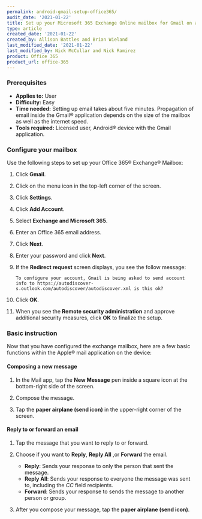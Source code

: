 ```yaml
---
permalink: android-gmail-setup-office365/
audit_date: '2021-01-22'
title: Set up your Microsoft 365 Exchange Online mailbox for Gmail on an Android device
type: article
created_date: '2021-01-22'
created_by: Allison Battles and Brian Wieland
last_modified_date: '2021-01-22'
last_modified_by: Nick McCullar and Nick Ramirez
product: Office 365
product_url: office-365
---
```


### Prerequisites

- **Applies to:** User
- **Difficulty:** Easy
- **Time needed:** Setting up email takes about five minutes. Propagation of email inside the Gmail&reg; application
  depends on the size of the mailbox as well as the internet speed.
- **Tools required:** Licensed user, Android&reg; device with the Gmail application.

### Configure your mailbox

Use the following steps to set up your Office 365&reg; Exchange&reg; Mailbox:

1. Click **Gmail**.

2. Click on the menu icon in the top-left corner of the screen.

3. Click **Settings**.

4. Click **Add Account**.

5. Select **Exchange and Microsoft 365**.

6. Enter an Office 365 email address.

7. Click **Next**.

8. Enter your password and click **Next**.

9. If the **Redirect request** screen displays, you see the follow message: 

       To configure your account, Gmail is being asked to send account info to https://autodiscover-s.outlook.com/autodiscover/autodiscover.xml is this ok?

10. Click **OK**.

11. When you see the **Remote security administration** and approve additional security measures, click **OK** to finalize the setup.

### Basic instruction

Now that you have configured the exchange mailbox, here are a few basic functions within the Apple&reg; mail application on the device:

#### Composing a new message

1. In the Mail app, tap the **New Message** pen inside a square icon at the bottom-right side of the screen.

2. Compose the message.

3. Tap the **paper airplane (send icon)** in the upper-right corner of the screen.

#### Reply to or forward an email

1. Tap the message that you want to reply to or forward.

2. Choose if you want to  **Reply**, **Reply All** ,or **Forward** the email. 

   - **Reply**: Sends your response to only the person that sent the message.
   - **Reply All**: Sends your response to everyone the message was sent to, including the *CC* field recipients.
   - **Forward**: Sends your response to sends the message to another person or group.

3. After you compose your message, tap the **paper airplane (send icon)**.
